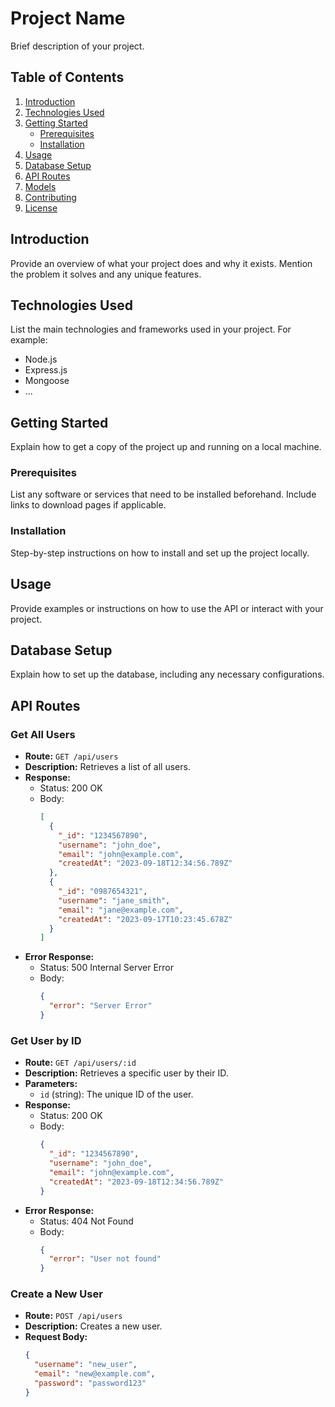 # Project Name

Brief description of your project.

## Table of Contents

1. [Introduction](#introduction)
2. [Technologies Used](#technologies-used)
3. [Getting Started](#getting-started)
   - [Prerequisites](#prerequisites)
   - [Installation](#installation)
4. [Usage](#usage)
5. [Database Setup](#database-setup)
6. [API Routes](#api-routes)
7. [Models](#models)
8. [Contributing](#contributing)
9. [License](#license)

## Introduction

Provide an overview of what your project does and why it exists. Mention the problem it solves and any unique features.

## Technologies Used

List the main technologies and frameworks used in your project. For example:

- Node.js
- Express.js
- Mongoose
- ...

## Getting Started

Explain how to get a copy of the project up and running on a local machine.

### Prerequisites

List any software or services that need to be installed beforehand. Include links to download pages if applicable.

### Installation

Step-by-step instructions on how to install and set up the project locally.

## Usage

Provide examples or instructions on how to use the API or interact with your project.

## Database Setup

Explain how to set up the database, including any necessary configurations.

## API Routes

### Get All Users

- **Route:** `GET /api/users`
- **Description:** Retrieves a list of all users.
- **Response:**
  - Status: 200 OK
  - Body:
    ```json
    [
      {
        "_id": "1234567890",
        "username": "john_doe",
        "email": "john@example.com",
        "createdAt": "2023-09-18T12:34:56.789Z"
      },
      {
        "_id": "0987654321",
        "username": "jane_smith",
        "email": "jane@example.com",
        "createdAt": "2023-09-17T10:23:45.678Z"
      }
    ]
    ```
- **Error Response:**
  - Status: 500 Internal Server Error
  - Body:
    ```json
    {
      "error": "Server Error"
    }
    ```

### Get User by ID

- **Route:** `GET /api/users/:id`
- **Description:** Retrieves a specific user by their ID.
- **Parameters:**
  - `id` (string): The unique ID of the user.
- **Response:**
  - Status: 200 OK
  - Body:
    ```json
    {
      "_id": "1234567890",
      "username": "john_doe",
      "email": "john@example.com",
      "createdAt": "2023-09-18T12:34:56.789Z"
    }
    ```
- **Error Response:**
  - Status: 404 Not Found
  - Body:
    ```json
    {
      "error": "User not found"
    }
    ```

### Create a New User

- **Route:** `POST /api/users`
- **Description:** Creates a new user.
- **Request Body:**
  ```json
  {
    "username": "new_user",
    "email": "new@example.com",
    "password": "password123"
  }



